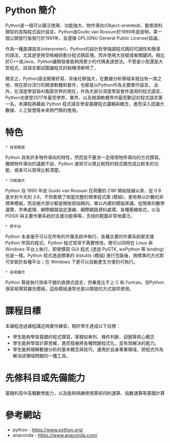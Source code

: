 # Python 簡介

Python是一個可以廣泛使用、功能強大、物件導向(Object-oriented)、動態資料類型的高階程式設計語言。Python由Guido van Rossum於1989年底發明，第一個公開發行版發行於1991年，並遵循 GPL(GNU General Public License)協議。

作為一種直譯語言(interpreter)，Python的設計哲學強調程式碼的可讀性和簡潔的語法，尤其是使用空格縮排劃分程式碼區塊，而非使用大括號或者關鍵詞。相比於C++或Java，Python讓開發者能夠用更少的代碼表達想法。不管是小型還是大型程式，該語言都試圖讓程式的結構清晰明了。

簡言之，Python語法簡單好寫，背後社群強大，在數據分析領域本就佔有一席之地，現在部分流行的開源軟體和套件，也都是以Python作為主要實作語言。 此外，在深度學習與AI風靡世界的現在，作為大部分深度學習套件選用的程式語言，Python也榮登2017年最受學界、業界，以及開源軟體界中最受歡迎的程式語言第一名。本課程將藉由 Python 程式語言學習基礎程式邏輯與概念，進而深入認識大數據、人工智慧等未來熱門領的應用。

# 特色
    * 容易撰寫

Python 具有許多物件導向的特性，然而並不要求一定得用物件導向的方式撰寫。撇開物件導向的議題不談，Python 通常可以靠比較短的程式碼完成比較多的功能，或者可以寫得比較清楚。

    * 功能強大

Python 自 1990 年由 Guido van Rossum 在荷蘭的 CWI 開始發展以來，從 0.9 進步到今天的 3.6，不但累積了相當完整的標準程式庫 (模組)，更有無以計數的非標準模組，而且絕大部分都是開放原始碼的。單以內建的模組來講，從簡單的數學運算、字串處理、網際網路協定連線、網際網路資料處理、各種壓縮格式，以及 POSIX 與主要作業系統的支援功能等等，含括的範圍非常地廣泛。

    * 跨平台

Python 本身幾乎可以在所有的作業系統中執行，各種主要的作業系統都支援 Python 所寫的程式。Python 程式常常不需要修改，便可以同時在 Linux 與 Windows 平台上執行，即使撰寫 GUI 程式 (透過 PyGTK, wxPython 等 binding) 也是一樣。Python 程式透過標準的 distutils (模組) 進行包裝後，用標準的方式即可安裝於各種平台；在 Windows 下更可以自動產生方便的可執行。

    * 容易擴充

Python 算是執行效率不錯的直譯式語言，但畢竟比不上 C 和 Fortran。但Python很容易撰寫擴充模組，這些模組通常也是以開放的方式提供使用。

# 課程目標

本課程透過課程講述與實作練習，期許學生達成以下目標：

* 學生能夠學習基礎的程式撰寫，掌握如串列、條件判斷、迴圈等核心概念
* 學生能夠學習計算思維，進而發展將各種問題程式化，並有效解決的能力。
* 學生能夠理解數據分析的基本概念與技巧，運用於自身專業領域，把程式作為解決該領域問題的一種工具。

# 先修科目或先備能力
基礎的高中高職數學能力，以及能夠熟練使用算術四則運算、指數運算等基礎計算

# 參考網站
 - python - https://www.python.org/
 - anaconda - https://www.anaconda.com/